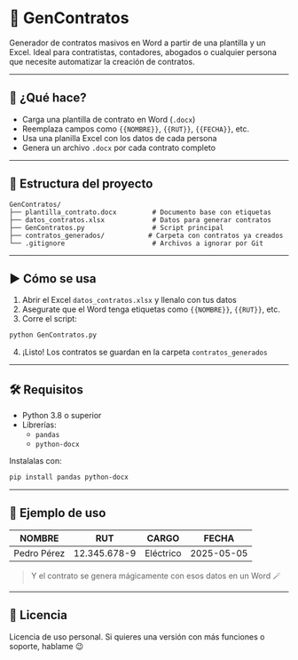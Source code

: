 # 📝 GenContratos

Generador de contratos masivos en Word a partir de una plantilla y un Excel. Ideal para contratistas, contadores, abogados o cualquier persona que necesite automatizar la creación de contratos.

---

## 🚀 ¿Qué hace?

- Carga una plantilla de contrato en Word (`.docx`)
- Reemplaza campos como `{{NOMBRE}}`, `{{RUT}}`, `{{FECHA}}`, etc.
- Usa una planilla Excel con los datos de cada persona
- Genera un archivo `.docx` por cada contrato completo

---

## 📂 Estructura del proyecto

```
GenContratos/
├── plantilla_contrato.docx         # Documento base con etiquetas
├── datos_contratos.xlsx            # Datos para generar contratos
├── GenContratos.py                 # Script principal
├── contratos_generados/           # Carpeta con contratos ya creados
└── .gitignore                      # Archivos a ignorar por Git
```

---

## ▶️ Cómo se usa

1. Abrir el Excel `datos_contratos.xlsx` y llenalo con tus datos
2. Asegurate que el Word tenga etiquetas como `{{NOMBRE}}`, `{{RUT}}`, etc.
3. Corre el script:

```bash
python GenContratos.py
```

4. ¡Listo! Los contratos se guardan en la carpeta `contratos_generados`

---

## 🛠 Requisitos

- Python 3.8 o superior
- Librerías:
  - `pandas`
  - `python-docx`

Instalalas con:

```bash
pip install pandas python-docx
```

---

## 📌 Ejemplo de uso

| NOMBRE     | RUT           | CARGO      | FECHA      |
|------------|---------------|------------|------------|
| Pedro Pérez | 12.345.678-9 | Eléctrico  | 2025-05-05 |

> Y el contrato se genera mágicamente con esos datos en un Word 🪄

---

## 🤝 Licencia

Licencia de uso personal. Si quieres una versión con más funciones o soporte, hablame 😉
